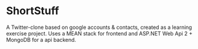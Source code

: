 ShortStuff
==========

A Twitter-clone based on google accounts &amp; contacts, created as a learning exercise project. Uses a MEAN stack for frontend and ASP.NET Web Api 2 + MongoDB for a api backend.
